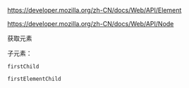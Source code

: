 https://developer.mozilla.org/zh-CN/docs/Web/API/Element

https://developer.mozilla.org/zh-CN/docs/Web/API/Node

获取元素



子元素：

`firstChild`

`firstElementChild`